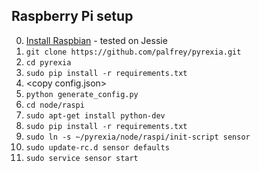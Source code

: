 Raspberry Pi setup
------------------

0. [Install Raspbian](https://www.raspberrypi.org/downloads/raspbian/) - tested on Jessie
1. `git clone https://github.com/palfrey/pyrexia.git`
2. `cd pyrexia`
3. `sudo pip install -r requirements.txt`
4. &lt;copy config.json&gt;
5. `python generate_config.py`
6. `cd node/raspi`
7. `sudo apt-get install python-dev`
8. `sudo pip install -r requirements.txt`
9. `sudo ln -s ~/pyrexia/node/raspi/init-script sensor`
10. `sudo update-rc.d sensor defaults`
11. `sudo service sensor start`
